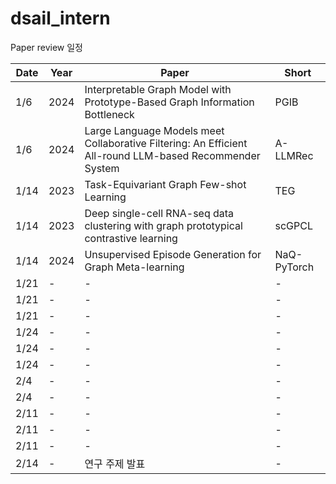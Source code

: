 # dsail_intern

Paper review 일정

| Date  | Year | Paper                                                                                  | Short         |
|-------|------|----------------------------------------------------------------------------------------|--------------|
| 1/6   | 2024 | Interpretable Graph Model with Prototype-Based Graph Information Bottleneck  | PGIB          |
| 1/6   | 2024 | Large Language Models meet Collaborative Filtering: An Efficient All-round LLM-based Recommender System | A-LLMRec         |
| 1/14   | 2023 | Task-Equivariant Graph Few-shot Learning | TEG          |
| 1/14  | 2023 | Deep single-cell RNA-seq data clustering with graph prototypical contrastive learning | scGPCL      |
| 1/14  | 2024 | Unsupervised Episode Generation for Graph Meta-learning |    NaQ-PyTorch        |
| 1/21  | - | -                                | -         |
| 1/21  | - | -                            | -          |
| 1/21  | - | -                              | -      |
| 1/24  | - | -                                                          | -          |
| 1/24  | - | -                                                                | -           |
| 1/24  | -    | -                                                                                | -            |
| 2/4  | - | -                                           | -    |
| 2/4  | - | -                 | -        |
| 2/11  | - | -                                        | -        |
| 2/11  | - | -              | - |
| 2/11   | - | -                                                                     | -          |
| 2/14   | - | 연구 주제 발표                                                      | -          |

